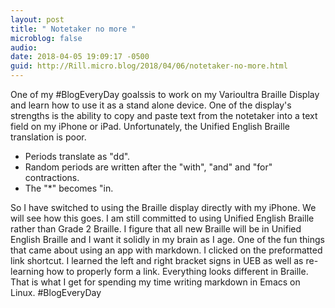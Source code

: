 ```yaml
---
layout: post
title: " Notetaker no more "
microblog: false
audio: 
date: 2018-04-05 19:09:17 -0500
guid: http://Rill.micro.blog/2018/04/06/notetaker-no-more.html
---
```

One of my #BlogEveryDay goalssis to work on my Varioultra Braille Display and learn how to use it as a stand alone device. One of the display's strengths is the ability to copy and paste text from the notetaker into a text field on my iPhone or iPad. Unfortunately, the Unified English Braille translation is poor. 
* Periods translate as "dd".
* Random periods are written after the "with", "and" and "for" contractions. 
* The "*" becomes "in.

So I have switched to using the Braille display directly with my iPhone. We will see how this goes. I am still committed to using Unified English Braille rather than Grade 2 Braille. I figure that all new Braille will be in Unified English Braille and I want it solidly in my brain as I age. 
One of the fun things that came about using an app with markdown. I clicked on the preformatted link shortcut. I learned the left and right bracket signs in UEB as well as re-learning how to properly form a link. Everything looks different in Braille. That is what I get for spending my time writing markdown in Emacs on Linux.
 #BlogEveryDay
